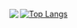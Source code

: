 [![Top Langs](https://github-readme-stats.vercel.app/api/top-langs/?username=andrelcmoreira&layout=compact&count_private=true&theme=transparent)](https://github.com/anuraghazra/github-readme-stats)
<a href="https://github.com/anuraghazra/github-readme-stats">
  <img align="left" src="https://github-readme-stats.vercel.app/api?username=andrelcmoreira&count_private=true&show_icons=true&include_all_commits=true&hide_title=true&line_height=40&theme=transparent" />
</a>
